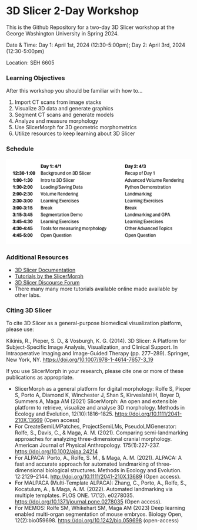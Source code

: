 # 3D Slicer 2-Day Workshop 

This is the Github Repository for a two-day 3D Slicer workshop at the George Washington University in Spring 2024.

Date & Time: Day 1: April 1st, 2024 (12:30-5:00pm); Day 2: April 3rd, 2024 (12:30-5:00pm)

Location: SEH 6605

### Learning Objectives
After this workshop you should be familiar with how to…
1. Import CT scans from image stacks
2. Visualize 3D data and generate graphics
3. Segment CT scans and generate models
4. Analyze and measure morphology 
5. Use SlicerMorph for 3D geometric morphometrics
6. Utilize resources to keep learning about 3D Slicer

### Schedule 
<img src="Schedule.png">

### Additional Resources
* [3D Slicer Documentation](https://slicer.readthedocs.io/en/latest/index.html)
* [Tutorials by the SlicerMorph](https://github.com/SlicerMorph/Tutorials/blob/main/README.md)
* [3D Slicer Discourse Forum](https://discourse.slicer.org/)
* There many many more tutorials available online made available by other labs.


### Citing 3D Slicer

To cite 3D Slicer as a general-purpose biomedical visualization platform, please use: 

Kikinis, R., Pieper, S. D., & Vosburgh, K. G. (2014). 3D Slicer: A Platform for Subject-Specific Image Analysis, Visualization, and Clinical Support. In Intraoperative Imaging and Image-Guided Therapy (pp. 277–289). Springer, New York, NY. https://doi.org/10.1007/978-1-4614-7657-3_19

If you use SlicerMorph in your research, please cite one or more of these publications as appropriate.
* SlicerMorph as a general platform for digital morphology: Rolfe S, Pieper S, Porto A, Diamond K, Winchester J, Shan S, Kirveslahti H, Boyer D, Summers A, Maga AM (2021) SlicerMorph: An open and extensible platform to retrieve, visualize and analyse 3D morphology. Methods in Ecology and Evolution, 12(10):1816–1825. https://doi.org/10.1111/2041-210X.13669 (Open access)
* For CreateSemiLMPatches, ProjectSemiLMs, PseudoLMGenerator: Rolfe, S., Davis, C., & Maga, A. M. (2021). Comparing semi-landmarking approaches for analyzing three-dimensional cranial morphology. American Journal of Physical Anthropology. 175(1):227-237. https://doi.org/10.1002/ajpa.24214
* For ALPACA: Porto, A., Rolfe, S. M., & Maga, A. M. (2021). ALPACA: A fast and accurate approach for automated landmarking of three-dimensional biological structures. Methods in Ecology and Evolution. 12:2129–2144. http://doi.org/10.1111/2041-210X.13689 (Open access).
* For MALPACA (Multi-Template ALPACA): Zhang, C., Porto, A., Rolfe, S., Kocatulum, A., & Maga, A. M. (2022). Automated landmarking via multiple templates. PLOS ONE. 17(12). e0278035. https://doi.org/10.1371/journal.pone.0278035 (Open access).
* For MEMOS: Rolfe SM, Whikehart SM, Maga AM (2023) Deep learning enabled multi-organ segmentation of mouse embryos. Biology Open, 12(2):bio059698. https://doi.org/10.1242/bio.059698 (open-access)
